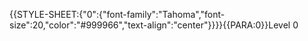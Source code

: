 {{STYLE-SHEET:{"0":{"font-family":"Tahoma","font-size":20,"color":"#999966","text-align":"center"}}}}{{PARA:0}}Level 0